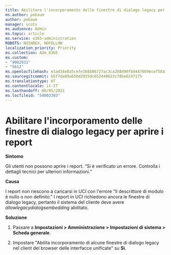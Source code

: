 ```yaml
---
title: Abilitare l'incorporamento delle finestre di dialogo legacy per aprire i report
ms.author: pebaum
author: pebaum
manager: scotv
ms.audience: Admin
ms.topic: article
ms.service: o365-administration
ROBOTS: NOINDEX, NOFOLLOW
localization_priority: Priority
ms.collection: Adm_O365
ms.custom:
- "9002931"
- "5612"
ms.openlocfilehash: e1ad34e8a5cefe168b86727ac3ca208d90f8d4478696cef58a7d0b04475fba56
ms.sourcegitcommit: b5f7da89a650d2915dc652449623c78be6247175
ms.translationtype: HT
ms.contentlocale: it-IT
ms.lasthandoff: 08/05/2021
ms.locfileid: "54003393"
---
```

# <a name="enable-embedding-legacy-dialogs-to-open-reports"></a>Abilitare l'incorporamento delle finestre di dialogo legacy per aprire i report

**Sintomo**

Gli utenti non possono aprire i report. “Si è verificato un errore. Controlla i dettagli tecnici per ulteriori informazioni.”

**Causa**

I report non riescono a caricarsi in UCI con l'errore "Il descrittore di modulo è nullo o non definito." I report in UCI richiedono ancora le finestre di dialogo legacy, pertanto il sistema del cliente deve avere *allowlegacydialogsembedding* abilitato.

**Soluzione**

1. Passare a **Impostazioni > Amministrazione > Impostazioni di sistema > Scheda generale**.

2. Impostare "Abilita incorporamento di alcune finestre di dialogo legacy nel client del browser delle interfacce unificate" su **Sì**.
